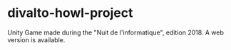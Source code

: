 # divalto-howl-project
Unity Game made during the "Nuit de l'informatique", edition 2018. A web version is available.
